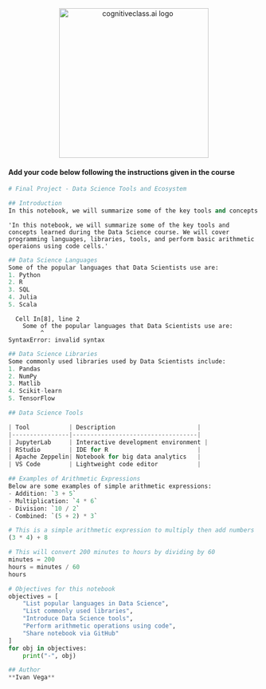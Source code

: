 <center>
    <img src="https://cf-courses-data.s3.us.cloud-object-storage.appdomain.cloud/IBMDeveloperSkillsNetwork-DS0105EN-SkillsNetwork/labs/Module2/images/SN_web_lightmode.png" width="300" alt="cognitiveclass.ai logo">
</center>


#### Add your code below following the instructions given in the course



```python
# Final Project - Data Science Tools and Ecosystem

```


```python
## Introduction
In this notebook, we will summarize some of the key tools and concepts learned during the Data Science course. We will cover programming languages, libraries, tools, and perform basic arithmetic operaions using code cells.
```




    'In this notebook, we will summarize some of the key tools and concepts learned during the Data Science course. We will cover programming languages, libraries, tools, and perform basic arithmetic operaions using code cells.'




```python
## Data Science Languages  
Some of the popular languages that Data Scientists use are:  
1. Python  
2. R  
3. SQL  
4. Julia  
5. Scala
```


      Cell In[8], line 2
        Some of the popular languages that Data Scientists use are:
             ^
    SyntaxError: invalid syntax
    



```python
## Data Science Libraries  
Some commonly used libraries used by Data Scientists include:  
1. Pandas  
2. NumPy  
3. Matlib  
4. Scikit-learn  
5. TensorFlow
```


```python
## Data Science Tools  

| Tool           | Description                       |
|----------------|-----------------------------------|
| JupyterLab     | Interactive development environment |
| RStudio        | IDE for R                         |
| Apache Zeppelin| Notebook for big data analytics   |
| VS Code        | Lightweight code editor           |

```


```python
## Examples of Arithmetic Expressions  
Below are some examples of simple arithmetic expressions:  
- Addition: `3 + 5`  
- Multiplication: `4 * 6`  
- Division: `10 / 2`  
- Combined: `(5 + 2) * 3`
```


```python
# This is a simple arithmetic expression to multiply then add numbers
(3 * 4) + 8
```


```python
# This will convert 200 minutes to hours by dividing by 60
minutes = 200
hours = minutes / 60
hours
```


```python
# Objectives for this notebook
objectives = [
    "List popular languages in Data Science",
    "List commonly used libraries",
    "Introduce Data Science tools",
    "Perform arithmetic operations using code",
    "Share notebook via GitHub"
]
for obj in objectives:
    print("-", obj)
```


```python
## Author  
**Ivan Vega**
```
